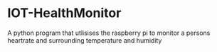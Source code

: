 # IOT-HealthMonitor
A python program that utlisises the raspberry pi to monitor a persons heartrate and surrounding temperature and humidity
